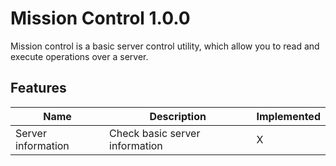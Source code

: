 # Mission Control 1.0.0
Mission control is a basic server control utility, which allow you to read and execute operations over a server.

## Features

| Name               | Description                    | Implemented |
|--------------------|--------------------------------|-------------|
| Server information | Check basic server information | X           |
